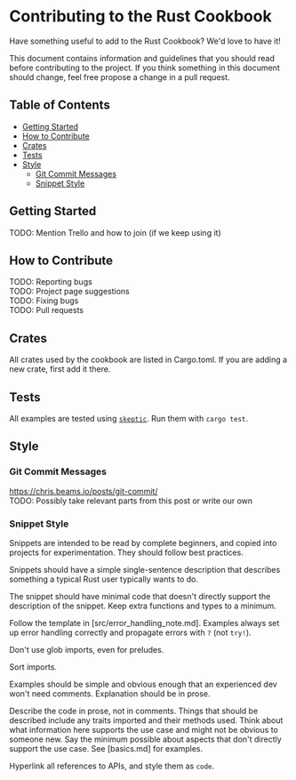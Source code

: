 # Contributing to the Rust Cookbook

Have something useful to add to the Rust Cookbook? We'd love to have it!

This document contains information and guidelines that you should read before 
contributing to the project. If you think something in this document should change,
feel free propose a change in a pull request.

## Table of Contents
* [Getting Started](#getting-started)  
* [How to Contribute](#how-to-contribute)  
* [Crates](#crates)  
* [Tests](#tests)  
* [Style](#style)
    * [Git Commit Messages](#git-commit-messages)  
    * [Snippet Style](#snippet-style)  

## Getting Started
TODO: Mention Trello and how to join (if we keep using it)

## How to Contribute
TODO: Reporting bugs  
TODO: Project page suggestions  
TODO: Fixing bugs  
TODO: Pull requests  

## Crates

All crates used by the cookbook are listed in Cargo.toml. If you are
adding a new crate, first add it there.

## Tests

All examples are tested using [`skeptic`]. Run them with `cargo test`.

[`skeptic`]: https://github.com/brson/rust-skeptic

## Style

### Git Commit Messages
https://chris.beams.io/posts/git-commit/  
TODO: Possibly take relevant parts from this post or write our own

### Snippet Style

Snippets are intended to be read by complete beginners, and copied
into projects for experimentation. They should follow best practices.

Snippets should have a simple single-sentence description
that describes something a typical Rust user typically wants to do.

The snippet should have minimal code that doesn't directly support the
description of the snippet. Keep extra functions and types to a
minimum.

Follow the template in [src/error_handling_note.md]. Examples always
set up error handling correctly and propagate errors with `?` (not
`try!`).

Don't use glob imports, even for preludes.

Sort imports.

Examples should be simple and obvious enough that an experienced dev
won't need comments. Explanation should be in prose.

Describe the code in prose, not in comments. Things that should be
described include any traits imported and their methods used. Think
about what information here supports the use case and might not be
obvious to someone new. Say the minimum possible about aspects that
don't directly support the use case. See [basics.md] for examples.

Hyperlink all references to APIs, and style them as `code`.

